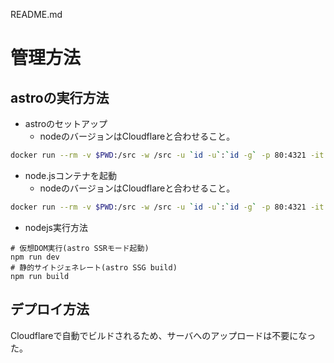 README.md
# 管理方法  

## astroの実行方法

- astroのセットアップ
    - nodeのバージョンはCloudflareと合わせること。
```sh
docker run --rm -v $PWD:/src -w /src -u `id -u`:`id -g` -p 80:4321 -it node:18.17.1 npm install
```

- node.jsコンテナを起動
    - nodeのバージョンはCloudflareと合わせること。
```sh
docker run --rm -v $PWD:/src -w /src -u `id -u`:`id -g` -p 80:4321 -it node:18.17.1 /bin/bash
```

- nodejs実行方法
```
# 仮想DOM実行(astro SSRモード起動)
npm run dev
# 静的サイトジェネレート(astro SSG build)
npm run build
```

## デプロイ方法

Cloudflareで自動でビルドされるため、サーバへのアップロードは不要になった。
